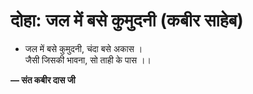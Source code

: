 # दोहा: जल में बसे कुमुदनी (कबीर साहेब)

- जल में बसे कुमुदनी, चंदा बसे अकास ।\
  जैसी जिसकी भावना, सो ताही के पास ।।

**— संत कबीर दास जी**
